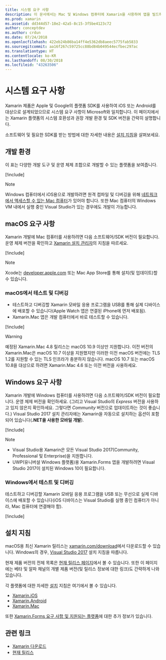 ```yaml
---
title: 시스템 요구 사항
description: 이 문서에서는 Mac 및 Windows 컴퓨터에 Xamarin을 사용하여 앱을 빌드하기 위한 시스템 요구 사항을 나열합니다. 설치 지침으로 연결합니다.
ms.prod: xamarin
ms.assetid: dd344d57-18e2-42a5-8c15-3f5be4123c72
author: conceptdev
ms.author: crdun
ms.date: 07/24/2018
ms.openlocfilehash: 422eb24b86ba14ff4e5362db8aeec5775fab5833
ms.sourcegitcommit: aa16f267c59725cc88bd84b049544ecfbec297ac
ms.translationtype: HT
ms.contentlocale: ko-KR
ms.lasthandoff: 08/30/2018
ms.locfileid: "43263506"
---
```

# <a name="system-requirements"></a>시스템 요구 사항

Xamarin 제품은 Apple 및 Google의 플랫폼 SDK를 사용하여 iOS 또는 Android를 대상으로 설계되었으므로 시스템 요구 사항이 Microsoft와 일치합니다. 이 페이지에서는 Xamarin 플랫폼의 시스템 호환성과 권장 개발 환경 및 SDK 버전을 간략히 설명합니다.

소프트웨어 및 필요한 SDK를 받는 방법에 대한 자세한 내용은 [설치 지침](#installation-instructions)을 살펴보세요.

## <a name="development-environments"></a>개발 환경

이 표는 다양한 개발 도구 및 운영 체제 조합으로 개발할 수 있는 플랫폼을 보여줍니다.

[!include[](~/cross-platform/includes/development-environment.md)]

> [!NOTE]
> Windows 컴퓨터에서 iOS용으로 개발하려면 원격 컴파일 및 디버깅을 위해 [네트워크에서 액세스할 수 있는 Mac 컴퓨터](~/ios/get-started/installation/windows/connecting-to-mac/index.md)가 있어야 합니다. 또한 Mac 컴퓨터의 Windows VM 내에서 실행 중인 Visual Studio가 있는 경우에도 개발이 가능합니다.

## <a name="macos-requirements"></a>macOS 요구 사항

Xamarin 개발에 Mac 컴퓨터를 사용하려면 다음 소프트웨어/SDK 버전이 필요합니다. 운영 체제 버전을 확인하고 [Xamarin 설치 관리자](#installation-instructions)의 지침을 따르세요.

[!include[](~/cross-platform/includes/macos-requirements.md)]

> [!NOTE]
> Xcode는 [developer.apple.com](https://developer.apple.com/xcode/download/) 또는 Mac App Store를 통해 설치(및 업데이트)할 수 있습니다.

### <a name="testing--debugging-on-macos"></a>macOS에서 테스트 및 디버깅

- 테스트하고 디버깅할 Xamarin 모바일 응용 프로그램을 USB를 통해 실제 디바이스에 배포할 수 있습니다(Apple Watch 앱은 연결된 iPhone에 먼저 배포됨).
- Xamarin.Mac 앱은 개발 컴퓨터에서 바로 테스트할 수 있습니다.

[!include[](~/cross-platform/includes/macos-testing.md)]

> [!WARNING]
> 예정된 Xamarin.Mac 4.8 릴리스는 macOS 10.9 이상만 지원합니다.
> 이전 버전의 Xamarin.Mac은 macOS 10.7 이상을 지원했지만 이러한 이전 macOS 버전에는 TLS 1.2를 지원할 수 있는 TLS 인프라가 충분하지 않습니다. macOS 10.7 또는 macOS 10.8을 대상으로 하려면 Xamarin.Mac 4.6 또는 이전 버전을 사용하세요.

## <a name="windows-requirements"></a>Windows 요구 사항

Xamarin 개발에 Windows 컴퓨터를 사용하려면 다음 소프트웨어/SDK 버전이 필요합니다.
운영 체제 버전을 확인하세요. (그리고 Visual Studio의 *Express* 버전을 사용하고 있지 않은지 확인하세요. 그렇다면 *Community* 버전으로 업데이트하는 것이 좋습니다.)
Visual Studio 2017 설치 관리자에는 Xamarin을 자동으로 설치하는 옵션이 포함되어 있습니다(**.NET을 사용한 모바일 개발**).

[!include[](~/cross-platform/includes/windows-requirements.md)]

> [!NOTE]
> - Visual Studio용 Xamarin은 모든 Visual Studio 2017(Community, Professional 및 Enterprise)을 지원합니다.
> - UWP(유니버설 Windows 플랫폼)용 Xamarin.Forms 앱을 개발하려면 Visual Studio 2017이 설치된 Windows 10이 필요합니다.

### <a name="testing--debugging-on-windows"></a>Windows에서 테스트 및 디버깅

테스트하고 디버깅할 Xamarin 모바일 응용 프로그램을 USB 또는 무선으로 실제 디바이스에 배포할 수 있습니다(iOS 디바이스는 Visual Studio를 실행 중인 컴퓨터가 아니라, Mac 컴퓨터에 연결해야 함).

[!include[](~/cross-platform/includes/windows-testing.md)]

## <a name="installation-instructions"></a>설치 지침

macOS용 최신 Xamarin 릴리스는 [xamarin.com/download](http://xamarin.com/download)에서 다운로드할 수 있습니다. Windows의 경우, [Visual Studio 2017](https://docs.microsoft.com/visualstudio/install/install-visual-studio) 설치 지침을 따릅니다.

현재 제품 버전의 전체 목록은 [현재 릴리스 페이지](http://developer.xamarin.com/releases/current/)에서 볼 수 있습니다. 또한 이 페이지에는 베타 및 알파 채널의 개별 제품 버전(및 릴리스 정보에 대한 링크)도 간략하게 나와 있습니다.

각 플랫폼에 대한 자세한 [설치](~/cross-platform/get-started/installation/index.md) 지침은 여기에서 볼 수 있습니다.

- [Xamarin.iOS](~/ios/get-started/installation/index.md)
- [Xamarin.Android](~/android/get-started/installation/index.md)
- [Xamarin.Mac](~/mac/get-started/installation.md)

또한 [Xamarin.Forms 요구 사항 및 지원되는 플랫폼](~/xamarin-forms/get-started/installation.md)에 대한 추가 정보가 있습니다.

## <a name="related-links"></a>관련 링크

- [Xamarin 다운로드](https://visualstudio.microsoft.com/xamarin/)
- [현재 릴리스](https://developer.xamarin.com/releases/current/)
